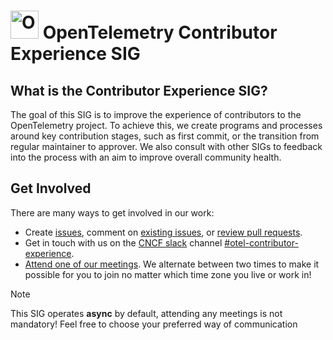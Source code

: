 # <img src="https://opentelemetry.io/img/logos/opentelemetry-logo-nav.png" alt="OpenTelemetry Icon" width="45" height=""> OpenTelemetry Contributor Experience SIG

## What is the Contributor Experience SIG?

The goal of this SIG is to improve the experience of contributors to the OpenTelemetry project. 
To achieve this, we create programs and processes around key contribution stages, such as first commit, or the transition from regular maintainer to approver.  We also consult with other SIGs to feedback into the process with an aim to improve overall community health.

## Get Involved

There are many ways to get involved in our work:

- Create [issues]([github.com/open-telemetry/sig-contributor-experience/issues/](https://github.com/open-telemetry/sig-contributor-experience/issues/new)), comment on [existing issues](github.com/open-telemetry/sig-contributor-experience/issues/), or [review pull requests](https://github.com/open-telemetry/sig-contributor-experience/pulls).
- Get in touch with us on the [CNCF slack](https://slack.cncf.io/) channel [#otel-contributor-experience](https://cloud-native.slack.com/archives/C06TMJ2R0SK).
- [Attend one of our meetings](https://docs.google.com/document/d/1CTQI0p3QF8JP8reV8z_ggcs8KE5YVPpQGvAQknw4qP0/edit#heading=h.x3xl5syz15zx). We alternate between two times to make it possible for you to join no matter which time zone you live or work in! 

> [!NOTE]
> This SIG operates **async** by default, attending any meetings is not mandatory! Feel free to choose your preferred way of communication

